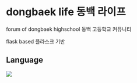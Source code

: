 # dongbaek life 동백 라이프
forum of dongbaek highschool 동백 고등학교 커뮤니티

flask based 플라스크 기반

## Language</br>

 <img src="https://img.shields.io/badge/Python-FFDD00?style=for-the-badge&logo=python&logoColor=blue"/></br>
</div>
